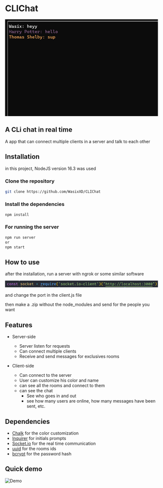 # CLIChat
<img src="https://github.com/WasixXD/CLIChat/blob/main/github/chat.png"/>

## A  CLi chat in real time
A app that can connect multiple clients in a server and talk to each other


## Installation
in this project, NodeJS version 16.3 was used

### Clone the repository
``` zsh
git clone https://github.com/WasixXD/CLIChat
``` 
### Install the dependencies
```
npm install
``` 

### For running the server
```
npm run server 
or
npm start
```

## How to use
after the installation, run a server with ngrok or some similar software

<img src="https://github.com/WasixXD/CLIChat/blob/main/github/clientfile.png"/>

and change the port in the client.js file


then make a .zip without the node_modules and send for the people you want 

## Features
* Server-side
	* Server listen for requests
	* Can connect multiple clients
	* Receive and send messages for exclusives rooms
	
* Client-side
	* Can connect to the server
	* User can customize his color and name
	* can see all the rooms and connect to them
	* can see the chat
		* See who goes in and out
		* see how many users are online, how many messages have been sent, etc.

## Dependencies
- [Chalk](https://www.npmjs.com/package/chalk) for the color customization
- [Inquirer](https://www.npmjs.com/package/inquirer)	for initials prompts
- [Socket.io](https://socket.io/) for the real time communication			
- [uuid](https://www.npmjs.com/package/uuid) for the rooms ids
- [bcrypt](https://www.npmjs.com/package/bcrypt) for the password hash

## Quick demo
![Demo](https://github.com/WasixXD/CLIChat/blob/main/github/ezgif.com-gif-maker.gif)
